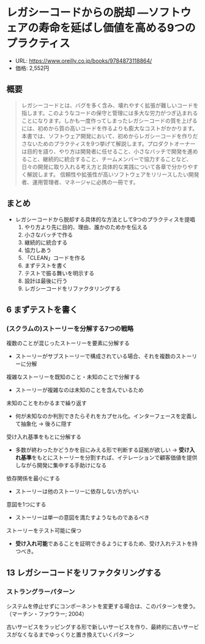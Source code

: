 # レガシーコードからの脱却 ―ソフトウェアの寿命を延ばし価値を高める9つのプラクティス

- URL: https://www.oreilly.co.jp/books/9784873118864/
- 価格: 2,552円

## 概要

> レガシーコードとは、バグを多く含み、壊れやすく拡張が難しいコードを指します。このようなコードの保守と管理には多大な労力がつぎ込まれることになります。しかも一度作ってしまったレガシーコードの質を上げるには、初めから質の高いコードを作るよりも膨大なコストがかかります。
> 本書では、ソフトウェア開発において、初めからレガシーコードを作りださないためのプラクティスを9つ挙げて解説します。プロダクトオーナーは目的を語り、やり方は開発者に任せること、小さなバッチで開発を進めること、継続的に統合すること、チームメンバーで協力することなど、日々の開発に取り入れる考え方と具体的な実践について各章で分かりやすく解説します。
> 信頼性や拡張性が高いソフトウェアをリリースしたい開発者、運用管理者、マネージャに必携の一冊です。

## まとめ

- レガシーコードから脱却する具体的な方法として9つのプラクティスを提唱
  1. やり方より先に目的、理由、誰かのためかを伝える
  2. 小さなバッチで作る
  3. 継続的に統合する
  4. 協力しあう
  5. 「CLEAN」コードを作る
  6. まずテストを書く
  7. テストで振る舞いを明示する
  8. 設計は最後に行う
  9. レガシーコードをリファクタリングする

## 6 まずテストを書く

### (スクラムの)ストーリーを分解する7つの戦略

複数のことが混じったストーリーを要素に分解する

- ストーリーがサブストーリーで構成されている場合、それを複数のストーリーに分解

複雑なストーリーを既知のこと・未知のことで分解する

- ストーリーが複雑なのは未知のことを含んでいるため

未知のことをわかるまで繰り返す

- 何が未知なのか判別できたらそれをカプセル化。インターフェースを定義して抽象化 -> 後ろに隠す

受け入れ基準をもとに分解する

- 多数が終わったかどうかを目にみえる形で判断する証拠が欲しい -> **受け入れ基準**をもとにストーリーを分割すれば、イテレーションで顧客価値を提供しながら開発に集中する手助けになる

依存関係を最小にする

- ストーリーは他のストーリーに依存しない方がいい

意図を1つにする

- ストーリーは単一の意図を満たすようなものであるべき

ストーリーをテスト可能に保つ

- **受け入れ可能**であることを証明できるようにするため、受け入れテストを持つべき。

## 13 レガシーコードをリファクタリングする

### ストラングラーパターン

システムを停止せずにコンポーネントを変更する場合は、このパターンを使う。（マーチン・ファウラー; 2004）

古いサービスをラッピングする形で新しいサービスを作り、最終的に古いサービスがなくなるまでゆっくりと置き換えていくパターン
